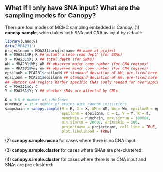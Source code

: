 ## **What if I only have SNA input? What are the sampling modes for Canopy?**
  
  There are four modes of MCMC sampling embedded in Canopy.
  (1) **canopy.sample**, which takes both SNA and CNA as input by default:
```r
library(Canopy)
data("MDA231")
projectname = MDA231$projectname ## name of project
R = MDA231$R; R ## mutant allele read depth (for SNAs)
X = MDA231$X; X ## total depth (for SNAs)
WM = MDA231$WM; WM ## observed major copy number (for CNA regions)
Wm = MDA231$Wm; Wm ## observed minor copy number (for CNA regions)
epsilonM = MDA231$epsilonM ## standard deviation of WM, pre-fixed here
epsilonm = MDA231$epsilonm ## standard deviation of Wm, pre-fixed here
## whether CNA regions harbor specific CNAs (only needed for overlapping CNAs)
C = MDA231$C; C
Y = MDA231$Y; Y ## whether SNAs are affected by CNAs

K = 3:5 # number of subclones
numchain = 15 # number of chains with random initiations
sampchain = canopy.sample(R = R, X = X, WM = WM, Wm = Wm, epsilonM = epsilonM, 
                          epsilonm = epsilonm, C = C, Y = Y, K = K, 
                          numchain = numchain, max.simrun = 100000,
                          min.simrun = 20000, writeskip = 200,
                          projectname = projectname, cell.line = TRUE,
                          plot.likelihood = TRUE)
  ```
  
  (2) **canopy.sample.nocna** for cases where there is no CNA input:
  
  
  (3) **canopy.sample.cluster** for cases where SNAs are pre-clustered:
  
  
  (4) **canopy.sample.cluster** for cases where there is no CNA input and SNAs are pre-clustered:
